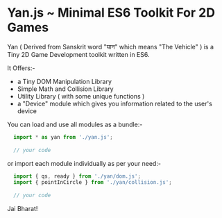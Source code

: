 # Yan.js ~ Minimal ES6 Toolkit For 2D Games

Yan ( Derived from Sanskrit word "यान" which means "The Vehicle" ) is a Tiny 2D Game Development toolkit 
written in ES6.

It Offers:-

+ a Tiny DOM Manipulation Library
+ Simple Math and Collision Library
+ Utility Library ( with some unique functions )
+ a "Device" module which gives you information related to the user's device

You can load and use all modules as a bundle:-

```javascript
  import * as yan from './yan.js';
  
  // your code
```

or import each module individually as per your need:-

```javascript
  import { qs, ready } from './yan/dom.js';
  import { pointInCircle } from './yan/collision.js';
  
  // your code
```

Jai Bharat!

